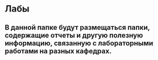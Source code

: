 # Лабы
## В данной папке будут размещаться папки, содержащие отчеты и другую полезную информацию, связанную с лабораторными работами на разных кафедрах.
